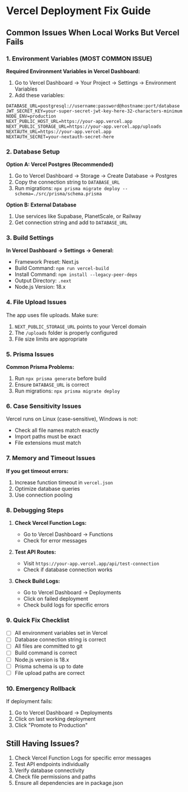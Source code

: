 # Vercel Deployment Fix Guide

## Common Issues When Local Works But Vercel Fails

### 1. Environment Variables (MOST COMMON ISSUE)

**Required Environment Variables in Vercel Dashboard:**

1. Go to Vercel Dashboard → Your Project → Settings → Environment Variables
2. Add these variables:

```
DATABASE_URL=postgresql://username:password@hostname:port/database
JWT_SECRET_KEY=your-super-secret-jwt-key-here-32-characters-minimum
NODE_ENV=production
NEXT_PUBLIC_HOST_URL=https://your-app.vercel.app
NEXT_PUBLIC_STORAGE_URL=https://your-app.vercel.app/uploads
NEXTAUTH_URL=https://your-app.vercel.app
NEXTAUTH_SECRET=your-nextauth-secret-here
```

### 2. Database Setup

**Option A: Vercel Postgres (Recommended)**
1. Go to Vercel Dashboard → Storage → Create Database → Postgres
2. Copy the connection string to `DATABASE_URL`
3. Run migrations: `npx prisma migrate deploy --schema=./src/prisma/schema.prisma`

**Option B: External Database**
1. Use services like Supabase, PlanetScale, or Railway
2. Get connection string and add to `DATABASE_URL`

### 3. Build Settings

**In Vercel Dashboard → Settings → General:**
- Framework Preset: Next.js
- Build Command: `npm run vercel-build`
- Install Command: `npm install --legacy-peer-deps`
- Output Directory: `.next`
- Node.js Version: 18.x

### 4. File Upload Issues

The app uses file uploads. Make sure:
1. `NEXT_PUBLIC_STORAGE_URL` points to your Vercel domain
2. The `/uploads` folder is properly configured
3. File size limits are appropriate

### 5. Prisma Issues

**Common Prisma Problems:**
1. Run `npx prisma generate` before build
2. Ensure `DATABASE_URL` is correct
3. Run migrations: `npx prisma migrate deploy`

### 6. Case Sensitivity Issues

Vercel runs on Linux (case-sensitive), Windows is not:
- Check all file names match exactly
- Import paths must be exact
- File extensions must match

### 7. Memory and Timeout Issues

**If you get timeout errors:**
1. Increase function timeout in `vercel.json`
2. Optimize database queries
3. Use connection pooling

### 8. Debugging Steps

1. **Check Vercel Function Logs:**
   - Go to Vercel Dashboard → Functions
   - Check for error messages

2. **Test API Routes:**
   - Visit `https://your-app.vercel.app/api/test-connection`
   - Check if database connection works

3. **Check Build Logs:**
   - Go to Vercel Dashboard → Deployments
   - Click on failed deployment
   - Check build logs for specific errors

### 9. Quick Fix Checklist

- [ ] All environment variables set in Vercel
- [ ] Database connection string is correct
- [ ] All files are committed to git
- [ ] Build command is correct
- [ ] Node.js version is 18.x
- [ ] Prisma schema is up to date
- [ ] File upload paths are correct

### 10. Emergency Rollback

If deployment fails:
1. Go to Vercel Dashboard → Deployments
2. Click on last working deployment
3. Click "Promote to Production"

## Still Having Issues?

1. Check Vercel Function Logs for specific error messages
2. Test API endpoints individually
3. Verify database connectivity
4. Check file permissions and paths
5. Ensure all dependencies are in package.json
